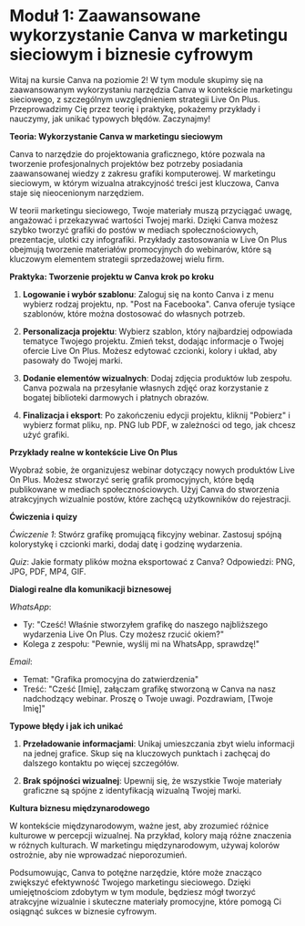 # **Moduł 1: Zaawansowane wykorzystanie Canva w marketingu sieciowym i biznesie cyfrowym**

Witaj na kursie Canva na poziomie 2! W tym module skupimy się na zaawansowanym wykorzystaniu narzędzia Canva w kontekście marketingu sieciowego, z szczególnym uwzględnieniem strategii Live On Plus. Przeprowadzimy Cię przez teorię i praktykę, pokażemy przykłady i nauczymy, jak unikać typowych błędów. Zaczynajmy!

**Teoria: Wykorzystanie Canva w marketingu sieciowym**

Canva to narzędzie do projektowania graficznego, które pozwala na tworzenie profesjonalnych projektów bez potrzeby posiadania zaawansowanej wiedzy z zakresu grafiki komputerowej. W marketingu sieciowym, w którym wizualna atrakcyjność treści jest kluczowa, Canva staje się nieocenionym narzędziem.

W teorii marketingu sieciowego, Twoje materiały muszą przyciągać uwagę, angażować i przekazywać wartości Twojej marki. Dzięki Canva możesz szybko tworzyć grafiki do postów w mediach społecznościowych, prezentacje, ulotki czy infografiki. Przykłady zastosowania w Live On Plus obejmują tworzenie materiałów promocyjnych do webinarów, które są kluczowym elementem strategii sprzedażowej wielu firm.

**Praktyka: Tworzenie projektu w Canva krok po kroku**

1. **Logowanie i wybór szablonu**: Zaloguj się na konto Canva i z menu wybierz rodzaj projektu, np. "Post na Facebooka". Canva oferuje tysiące szablonów, które można dostosować do własnych potrzeb.

2. **Personalizacja projektu**: Wybierz szablon, który najbardziej odpowiada tematyce Twojego projektu. Zmień tekst, dodając informacje o Twojej ofercie Live On Plus. Możesz edytować czcionki, kolory i układ, aby pasowały do Twojej marki.

3. **Dodanie elementów wizualnych**: Dodaj zdjęcia produktów lub zespołu. Canva pozwala na przesyłanie własnych zdjęć oraz korzystanie z bogatej biblioteki darmowych i płatnych obrazów.

4. **Finalizacja i eksport**: Po zakończeniu edycji projektu, kliknij "Pobierz" i wybierz format pliku, np. PNG lub PDF, w zależności od tego, jak chcesz użyć grafiki.

**Przykłady realne w kontekście Live On Plus**

Wyobraź sobie, że organizujesz webinar dotyczący nowych produktów Live On Plus. Możesz stworzyć serię grafik promocyjnych, które będą publikowane w mediach społecznościowych. Użyj Canva do stworzenia atrakcyjnych wizualnie postów, które zachęcą użytkowników do rejestracji.

**Ćwiczenia i quizy**

*Ćwiczenie 1*: Stwórz grafikę promującą fikcyjny webinar. Zastosuj spójną kolorystykę i czcionki marki, dodaj datę i godzinę wydarzenia.

*Quiz*: Jakie formaty plików można eksportować z Canva? Odpowiedzi: PNG, JPG, PDF, MP4, GIF.

**Dialogi realne dla komunikacji biznesowej**

*WhatsApp*: 
- Ty: "Cześć! Właśnie stworzyłem grafikę do naszego najbliższego wydarzenia Live On Plus. Czy możesz rzucić okiem?"
- Kolega z zespołu: "Pewnie, wyślij mi na WhatsApp, sprawdzę!"

*Email*:
- Temat: "Grafika promocyjna do zatwierdzenia"
- Treść: "Cześć [Imię], załączam grafikę stworzoną w Canva na nasz nadchodzący webinar. Proszę o Twoje uwagi. Pozdrawiam, [Twoje Imię]"

**Typowe błędy i jak ich unikać**

1. **Przeładowanie informacjami**: Unikaj umieszczania zbyt wielu informacji na jednej grafice. Skup się na kluczowych punktach i zachęcaj do dalszego kontaktu po więcej szczegółów.
   
2. **Brak spójności wizualnej**: Upewnij się, że wszystkie Twoje materiały graficzne są spójne z identyfikacją wizualną Twojej marki.

**Kultura biznesu międzynarodowego**

W kontekście międzynarodowym, ważne jest, aby zrozumieć różnice kulturowe w percepcji wizualnej. Na przykład, kolory mają różne znaczenia w różnych kulturach. W marketingu międzynarodowym, używaj kolorów ostrożnie, aby nie wprowadzać nieporozumień.

Podsumowując, Canva to potężne narzędzie, które może znacząco zwiększyć efektywność Twojego marketingu sieciowego. Dzięki umiejętnościom zdobytym w tym module, będziesz mógł tworzyć atrakcyjne wizualnie i skuteczne materiały promocyjne, które pomogą Ci osiągnąć sukces w biznesie cyfrowym.